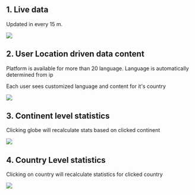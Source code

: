 



## 1. Live data 
Updated in every 15 m.

![](https://user-images.githubusercontent.com/6873202/77314367-f714bf80-6d1e-11ea-9da1-4694186a108b.png)

## 2. User Location driven data content

Platform is available for more than 20 language. Language is automatically determined from ip

Each user sees customized language and content for it's country 

![](https://user-images.githubusercontent.com/6873202/77313669-b5374980-6d1d-11ea-9196-012e31bbb069.gif)

## 3. Continent level statistics
Clicking globe will recalculate stats based on clicked continent

![](https://user-images.githubusercontent.com/6873202/77314208-a3a27180-6d1e-11ea-9daa-daadd2f95546.gif)

## 4. Country Level statistics

Clicking on country will recalculate statistics for clicked country

![](https://user-images.githubusercontent.com/6873202/77314594-638fbe80-6d1f-11ea-88de-3786bb96e151.gif)
